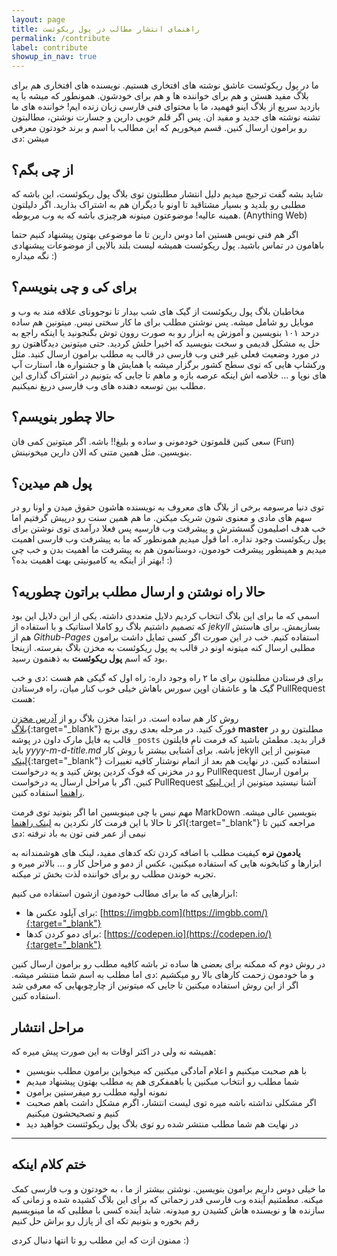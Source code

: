 ```yaml
---
layout: page
title: راهنمای انتشار مطالب در پول ریکوئست
permalink: /contribute
label: contribute
showup_in_nav: true
---
```


ما در پول ریکوئست عاشق نوشته های افتخاری هستیم. نویسنده های افتخاری هم برای بلاگ مفید هستن و هم برای خواننده ها و هم برای خودشون. همونطور که میشه با یه بازدید سریع از بلاگ اینو فهمید،‌ ما با محتوای فنی فارسی زبان زنده ایم!  خواننده های ما تشنه نوشته های جدید و مفید ان. پس اگر قلم خوبی دارین و جسارت نوشتن، مطالبتون رو برامون ارسال کنین.
قسم میخوریم که این مطالب با اسم و برند خودتون معرفی میشن :دی

## از چی بگم؟

شاید بشه گفت ترجیچ میدیم دلیل انتشار مطلبتون توی بلاگ پول ریکوئست، این باشه که مطلبی رو بلدید و بسیار مشتاقید تا اونو با دیگران هم به اشتراک بذارید.
اگر دلیلتون همینه عالیه! موضوعتون میتونه هرچیزی باشه که به وب مربوطه. (Anything Web)

اگر هم فنی نویس هستین اما دوس دارین تا ما موضوعی بهتون پیشنهاد کنیم حتما باهامون در تماس باشید. پول ریکوئست همیشه لیست بلند بالایی از موضوعات پیشنهادی نگه میداره :)

## برای کی و چی بنویسم؟

مخاطبان بلاگ پول ریکوئست از گیک های شب بیدار تا نوجوونای علاقه مند به وب و موبایل رو شامل میشه. پس نوشتن مطلب برای ما کار سختی نیس. میتونین هم ساده درحد ۱۰۱ بنویسین و آموزش یه ابزار رو به صورت روون توش بگنجونید یا اینکه راجع به حل یه مشکل قدیمی و سخت بنویسید که اخیرا حلش کردید. حتی میتونین دیدگاهتون رو در مورد وضعیت فعلی غیر فنی وب فارسی در قالب یه مطلب برامون ارسال کنید. مثل ورکشاپ هایی که توی سطح کشور برگزار میشه یا همایش ها و جشنواره ها، استارت آپ های نوپا و ...
خلاصه اش اینکه عرصه بازه و ماهم تا جایی که بتونیم در اشتراک گذاری این مطلب بین توسعه دهنده های وب فارسی دریغ نمیکنیم.

## حالا چطور بنویسم؟
سعی کنین قلموتون خودمونی و ساده و بلیغ!! باشه. اگر میتونین کمی فان (Fun) بنویسین. مثل همین متنی که الان دارین میخونینش.

## پول هم میدین؟
توی دنیا مرسومه برخی از بلاگ های معروف به نویسنده هاشون حقوق میدن و اونا رو در سهم های مادی و معنوی شون شریک میکنن.
ما هم همین سنت رو درپیش گرفتیم اما خب هدف اصلیمون گسشترش و پیشرفت وب فارسیه پس فعلا درآمدی توی نوشتن برای پول ریکوئست وجود نداره. اما قول میدیم همونطور که ما به پیشرفت وب فارسی اهمیت میدیم و همینطور پیشرفت خودمون، دوستانمون هم به پیشرفت ما اهمیت بدن و خب چی بهتر از اینکه یه کامیونیتی بهت اهمیت بده؟! :)

## حالا راه نوشتن و ارسال مطلب براتون چطوریه؟

اسمی که ما برای این بلاگ انتخاب کردیم دلایل متعددی داشته. یکی از این دلایل این بود که تصمیم داشتیم بلاگ رو کاملا استاتیک و با استفاده از _jekyll_ بسازیمش. برای هاستش هم از _Github-Pages_ استفاده کنیم. خب در این صورت اگر کسی تمایل داشت برامون مطلبی ارسال کنه میتونه اونو در قالب یه پول ریکوئست به مخزن بلاگ بفرسته. ازینجا بود که اسم __پول ریکوئست__ به ذهنمون رسید.

برای فرستادن مطلبتون برای ما ۲ راه وجود داره: راه اول که گیکی هم هست :دی و خب گیک ها و عاشقان اوپن سورس باهاش خیلی خوب کنار میان، راه فرستادن PullRequest هست:

روش کار هم ساده است. در ابتدا مخزن بلاگ رو از [آدرس مخزن بلاگ](https://github.com/pr-techblog/pr-techblog.github.io){:target="_blank"} فورک کنید. در مرحله بعدی روی برنچ __master__ مطلبتون رو در قالب یه فایل مارک داون در پوشه `_posts` قرار بدید. مطمئن باشید که فرمت نام فایلتون باید _yyyy-m-d-title.md_ باشه.
برای آشنایی بیشتر با روش کار jekyll میتونین از [این لینک](https://jekyllrb.com){:target="_blank"} استفاده کنین.
در نهایت هم بعد از اتمام نوشتار کافیه تغییرات رو در مخزنی که فوک کردین پوش کنید و یه درخواست PullRequest برامون ارسال کنین. اگر با مراحل ارسال یه درخواست PullRequest آشنا نیستید میتونین از [این لینک راهنما](https://yangsu.github.io/pull-request-tutorial/)
استفاده کنین.

مهم نیس با چی مینویسین اما اگر بتونید توی فرمت MarkDown بنویسین عالی میشه.
اکر تا حالا با این فرمت کار نکردین به
[لینک راهنما](https://github.com/adam-p/markdown-here/wiki/Markdown-Cheatsheet){:target="_blank"}
مراجعه کنین تا نیمی از عمر فنی تون به باد نرفته :دی

**یادمون نره** کیفیت مطلب با اضافه کردن تکه کدهای مفید، لینک های هوشمندانه به ابزارها و کتابخونه هایی که استفاده میکنین، عکس از دمو و مراحل کار و ... بالاتر میره و تجربه خوندن مطلب رو برای خواننده لذت بخش تر میکنه.

ابزارهایی که ما برای مطالب خودمون ازشون استفاده می کنیم:
* برای آپلود عکس ها: [https://imgbb.com](https://imgbb.com/){:target="_blank"}
* برای دمو کردن کدها: [https://codepen.io](https://codepen.io/){:target="_blank"}

در روش دوم که ممکنه برای بعضی ها ساده تر باشه کافیه مطلب رو برامون ارسال کنین و ما خودمون زحمت کارهای بالا رو میکشیم :دی اما مطلب به اسم شما منتشر میشه. اگر از این روش استفاده میکنین تا جایی که میتونین از چارچوبهایی که معرفی شد استفاده کنین.


## مراحل انتشار
همیشه نه ولی در اکثر اوقات به این صورت پیش میره که:

* با هم صحبت میکنیم و اعلام آمادگی میکنین که میخواین برامون مطلب بنویسین
* شما مطلب رو انتخاب مبکنین یا باهمفکری هم یه مطلب بهتون پیشنهاد میدیم
* نمونه اولیه مطلب رو میفرستین برامون
* اگر مشکلی نداشته باشه میره توی لیست انتشار، اگرم مشکل داشت باهم صحبت کنیم و تصحیحشون میکنیم
* در نهایت هم شما مطلب منتشر شده رو توی بلاگ پول ریکوئتست خواهید دید

---

## ختم کلام اینکه
ما خیلی دوس داریم برامون بنویسین. نوشتن بیشتر از ما ، به خودتون و وب فارسی کمک میکنه.
مطمئنیم آینده وب فارسی قدر زحماتی که برای این بلاگ کشیده شده و زمانی که سازنده ها و نویسنده هاش کشیدن رو میدونه.
شاید آینده کسی با مطلبی که ما مینویسیم رقم بخوره و بتونیم تکه ای از پازل رو براش حل کنیم

ممنون ازت که این مطلب رو تا انتها دنبال کردی :)

